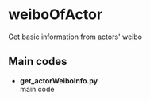 # **weiboOfActor**  
Get basic information from actors' weibo  
  
## **Main codes**  
  * **get_actorWeiboInfo.py**  
    main code
